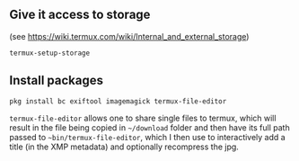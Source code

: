 ## Give it access to storage
(see https://wiki.termux.com/wiki/Internal_and_external_storage)
```
termux-setup-storage
```

## Install packages
```
pkg install bc exiftool imagemagick termux-file-editor
```
`termux-file-editor` allows one to share single files to termux, which will result in the file being copied in `~/download` folder and then have its full path passed to `~bin/termux-file-editor`, which I then use to interactively add a title (in the XMP metadata) and optionally recompress the jpg.
